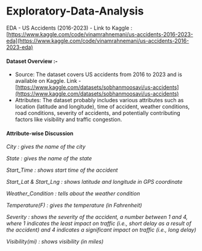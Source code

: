 # Exploratory-Data-Analysis
EDA - US Accidents (2016-2023) - Link to Kaggle : [https://www.kaggle.com/code/vinamrahnemani/us-accidents-2016-2023-eda](https://www.kaggle.com/code/vinamrahnemani/us-accidents-2016-2023-eda)

#### Dataset Overview :-
* Source: The dataset covers US accidents from 2016 to 2023 and is available on Kaggle. Link - [https://www.kaggle.com/datasets/sobhanmoosavi/us-accidents](https://www.kaggle.com/datasets/sobhanmoosavi/us-accidents)
* Attributes: The dataset probably includes various attributes such as location (latitude and longitude), time of accident, weather conditions, road conditions, severity of accidents, and potentially contributing factors like visibility and traffic congestion.

#### Attribute-wise Discussion

*City : gives the name of the city* 

*State : gives the name of the state*

*Start_Time  : shows start time of the accident* 

*Start_Lat & Start_Lng : shows latitude and longitude in GPS coordinate*

*Weather_Condition : tells about the weather condition*

*Temperature(F) : gives the temperature (in Fahrenheit)*

*Severity : shows the severity of the accident, a number between 1 and 4, where 1 indicates the least impact on traffic (i.e., short delay as a result of the accident) and 4 indicates a significant impact on traffic (i.e., long delay)*

*Visibility(mi) : shows visibility (in miles)*

